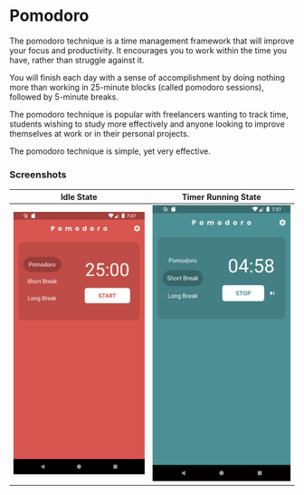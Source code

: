 # Pomodoro

The pomodoro technique is a time management framework that will improve your focus and productivity. It encourages you to work within the time you have, rather than struggle against it.

You will finish each day with a sense of accomplishment by doing nothing more than working in 25-minute blocks (called pomodoro sessions), followed by 5-minute breaks.

The pomodoro technique is popular with freelancers wanting to track time, students wishing to study more effectively and anyone looking to improve themselves at work or in their personal projects.

The pomodoro technique is simple, yet very effective.

### Screenshots
Idle State            |  Timer Running State
:-------------------------:|:-------------------------:
![](./screenshots/1.png)  |  ![](./screenshots/2.png)


